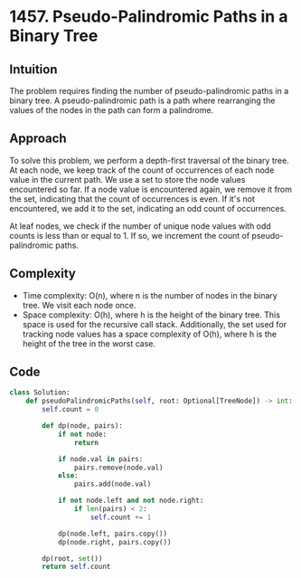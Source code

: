 # 1457. Pseudo-Palindromic Paths in a Binary Tree

## Intuition
The problem requires finding the number of pseudo-palindromic paths in a binary tree. A pseudo-palindromic path is a path where rearranging the values of the nodes in the path can form a palindrome. 

## Approach
To solve this problem, we perform a depth-first traversal of the binary tree. At each node, we keep track of the count of occurrences of each node value in the current path. We use a set to store the node values encountered so far. If a node value is encountered again, we remove it from the set, indicating that the count of occurrences is even. If it's not encountered, we add it to the set, indicating an odd count of occurrences.

At leaf nodes, we check if the number of unique node values with odd counts is less than or equal to 1. If so, we increment the count of pseudo-palindromic paths.

## Complexity
- Time complexity: O(n), where n is the number of nodes in the binary tree. We visit each node once.
- Space complexity: O(h), where h is the height of the binary tree. This space is used for the recursive call stack. Additionally, the set used for tracking node values has a space complexity of O(h), where h is the height of the tree in the worst case.

## Code
```python
class Solution:
    def pseudoPalindromicPaths(self, root: Optional[TreeNode]) -> int:
        self.count = 0

        def dp(node, pairs):
            if not node:
                return

            if node.val in pairs:
                pairs.remove(node.val)
            else:
                pairs.add(node.val)

            if not node.left and not node.right:
                if len(pairs) < 2:
                    self.count += 1

            dp(node.left, pairs.copy())
            dp(node.right, pairs.copy())

        dp(root, set())
        return self.count
```